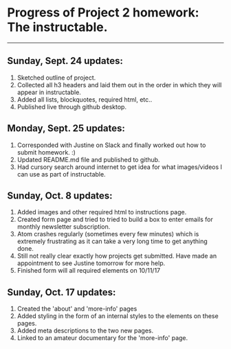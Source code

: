 # Progress of Project 2 homework: The instructable.
***
## Sunday, Sept. 24 updates:
1. Sketched outline of project.
2. Collected all h3 headers and laid them out in the order in which they will appear in instructable.
3. Added all lists, blockquotes, required html, etc..
4. Published live through github desktop.

## Monday, Sept. 25 updates:
1. Corresponded with Justine on Slack and finally worked out how to submit homework.  :)
2. Updated README.md file and published to github.
3. Had cursory search around internet to get idea for what images/videos I can use as part of instructable.

## Sunday, Oct. 8 updates:
1. Added images and other required html to instructions page.
2. Created form page and tried to tried to build a box to enter emails for monthly newsletter subscription.
3. Atom crashes regularly (sometimes every few minutes) which is extremely frustrating as it can take a very long time to get anything done.
4. Still not really clear exactly how projects get submitted. Have made an appointment to see Justine tomorrow for more help.
5. Finished form will all required elements on 10/11/17

## Sunday, Oct. 17 updates:
1. Created the 'about' and 'more-info' pages
2. Added styling in the form of an internal styles to the elements on these pages.
3. Added meta descriptions to the two new pages.
4. Linked to an amateur documentary for the 'more-info' page.
